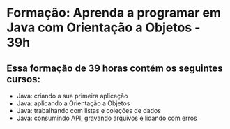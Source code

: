 # Formação: Aprenda a programar em Java com Orientação a Objetos - 39h
## Essa formação de 39 horas contém os seguintes cursos:
* Java: criando a sua primeira aplicação
* Java: aplicando a Orientação a Objetos
* Java: trabalhando com listas e coleções de dados
* Java: consumindo API, gravando arquivos e lidando com erros
